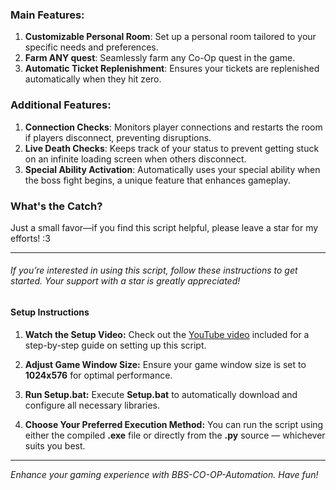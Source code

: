 ### Main Features:

1. **Customizable Personal Room**: Set up a personal room tailored to your specific needs and preferences.
2. **Farm ANY quest**: Seamlessly farm any Co-Op quest in the game.
3. **Automatic Ticket Replenishment**: Ensures your tickets are replenished automatically when they hit zero.

### Additional Features:

1. **Connection Checks**: Monitors player connections and restarts the room if players disconnect, preventing disruptions.
2. **Live Death Checks**: Keeps track of your status to prevent getting stuck on an infinite loading screen when others disconnect.
3. **Special Ability Activation**: Automatically uses your special ability when the boss fight begins, a unique feature that enhances gameplay.

### What's the Catch?

Just a small favor—if you find this script helpful, please leave a star for my efforts! :3

---

###### If you’re interested in using this script, follow these instructions to get started. Your support with a star is greatly appreciated!

#### Setup Instructions

1. **Watch the Setup Video:** 
   Check out the [YouTube video](link.txt) included for a step-by-step guide on setting up this script.

2. **Adjust Game Window Size:**
   Ensure your game window size is set to **1024x576** for optimal performance.

3. **Run Setup.bat:**
   Execute **Setup.bat** to automatically download and configure all necessary libraries.

4. **Choose Your Preferred Execution Method:**
   You can run the script using either the compiled **.exe** file or directly from the **.py** source — whichever suits you best.
---

*Enhance your gaming experience with BBS-CO-OP-Automation. Have fun!*

